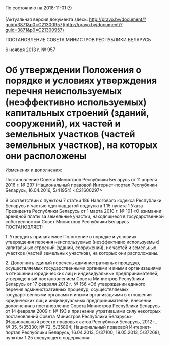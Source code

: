 По состоянию на 2018-11-01 &#x1F550;

[Актуальная версия документа здесь: http://pravo.by/document/?guid=3871&p0=C21300957](http://pravo.by/document/?guid=3871&p0=C21300957)

<p>ПОСТАНОВЛЕНИЕ СОВЕТА МИНИСТРОВ РЕСПУБЛИКИ БЕЛАРУСЬ</p>
<p>6 ноября 2013 г. № 957</p>
<h1>Об утверждении Положения о порядке и условиях утверждения перечня неиспользуемых (неэффективно используемых) капитальных строений (зданий, сооружений), их частей и земельных участков (частей земельных участков), на которых они расположены</h1>
<p>Изменения и дополнения:</p>
<p>Постановление Совета Министров Республики Беларусь от 11 апреля 2016 г. № 297 (Национальный правовой Интернет-портал Республики Беларусь, 16.04.2016, 5/41954) &lt;C21600297&gt;</p>
<p></p>
<p>В соответствии с пунктом 7 статьи 186 Налогового кодекса Республики Беларусь и частью одиннадцатой подпункта 1.15 пункта 1 Указа Президента Республики Беларусь от 1 марта 2010 г. № 101 «О взимании арендной платы за земельные участки, находящиеся в государственной собственности» Совет Министров Республики Беларусь ПОСТАНОВЛЯЕТ:</p>
<p>1. Утвердить прилагаемое Положение о порядке и условиях утверждения перечня неиспользуемых (неэффективно используемых) капитальных строений (зданий, сооружений), их частей и земельных участков (частей земельных участков), на которых они расположены.</p>
<p>2. Дополнить единый перечень административных процедур, осуществляемых государственными органами и иными организациями в отношении юридических лиц и индивидуальных предпринимателей, утвержденный постановлением Совета Министров Республики Беларусь от 17 февраля 2012 г. № 156 «Об утверждении единого перечня административных процедур, осуществляемых государственными органами и иными организациями в отношении юридических лиц и индивидуальных предпринимателей, внесении дополнения в постановление Совета Министров Республики Беларусь от 14 февраля 2009 г. № 193 и признании утратившими силу некоторых постановлений Совета Министров Республики Беларусь» (Национальный реестр правовых актов Республики Беларусь, 2012 г., № 35, 5/35330; № 72, 5/35894; Национальный правовой Интернет-портал Республики Беларусь, 16.04.2013, 5/37100; 19.05.2013, 5/37268), пунктом 1.25 следующего содержания:</p>
<p></p>